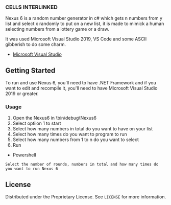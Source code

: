 <!-- Nexus 6 -->

### CELLS INTERLINKED
Nexus 6 is a random number generator in c# which gets n numbers from y list and select x randomly to put on a new list, it is made to mimick a human selecting numbers from a lottery game or a draw. 

It was used Microsoft Visual Studio 2019, VS Code and some ASCII gibberish to do some charm.

* [Microsoft Visual Studio](https://visualstudio.microsoft.com/)

<!-- GETTING STARTED -->
## Getting Started

To run and use Nexus 6, you'll need to have .NET Framework and if you want to edit and recompile it, you'll need to have Microsoft Visual Studio 2019 or greater.

### Usage

1. Open the Nexus6 in \\bin\debug\Nexus6
2. Select optiion 1 to start
3. Select how many numbers in total do you want to have on your list
4. Select how many times do you want to program to run
5. Select how many numbers from 1 to n do you want to select
6. Run
* Powershell
```
Select the number of rounds, numbers in total and how many times do you want to run Nexus 6
```

<!-- LICENSE -->
## License

Distributed under the Proprietary License. See `LICENSE` for more information.
